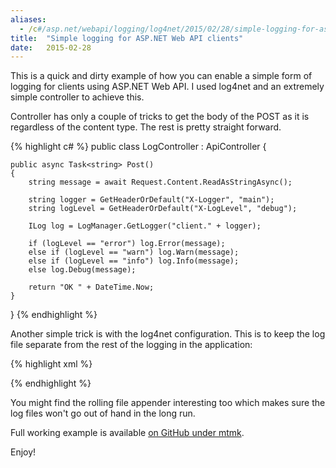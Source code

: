 ```yaml
---
aliases:
  - /c#/asp.net/webapi/logging/log4net/2015/02/28/simple-logging-for-aspnet-webapi-clients.html
title:  "Simple logging for ASP.NET Web API clients"
date:   2015-02-28
---
```

This is a quick and dirty example of how you can enable a simple form of logging for clients
using ASP.NET Web API. I used log4net and an extremely simple controller to achieve this.

<!--more-->

Controller has only a couple of tricks to get the body of the POST as it is regardless of the content type. The rest is pretty straight forward.

{% highlight c# %}
public class LogController : ApiController
{

    public async Task<string> Post()
    {
        string message = await Request.Content.ReadAsStringAsync();

        string logger = GetHeaderOrDefault("X-Logger", "main");
        string logLevel = GetHeaderOrDefault("X-LogLevel", "debug");

        ILog log = LogManager.GetLogger("client." + logger);

        if (logLevel == "error") log.Error(message);
        else if (logLevel == "warn") log.Warn(message);
        else if (logLevel == "info") log.Info(message);
        else log.Debug(message);

        return "OK " + DateTime.Now;
    }
}
{% endhighlight %} 

Another simple trick is with the log4net configuration. This is to keep the log file separate from the rest of the logging in the application:

{% highlight xml %}
<?xml version="1.0" encoding="utf-8" ?>
<log4net>

  <appender name="RollingFileClient" type="log4net.Appender.RollingFileAppender">
    <file value="logs\client.log" />
    <appendToFile value="true" />
    <rollingStyle value="Size" />
    <maxSizeRollBackups value="10" />
    <maximumFileSize value="10MB"/>
    <staticLogFileName value="true" />
    <lockingModel type="log4net.Appender.FileAppender+MinimalLock" />
    <layout type="log4net.Layout.PatternLayout">
      <conversionPattern value="%d %-5p %c - %m%n" />
    </layout>
  </appender>
  
  <logger name="client">
    <level value="DEBUG" />
    <appender-ref ref="RollingFileClient"/>
  </logger>
    
</log4net>
{% endhighlight %}

You might find the rolling file appender interesting too which makes sure the log files won't go out of hand in the long run.

Full working example is available [on GitHub under mtmk](https://github.com/mtmk/simple-aspnet-webapi-logger).

Enjoy!
